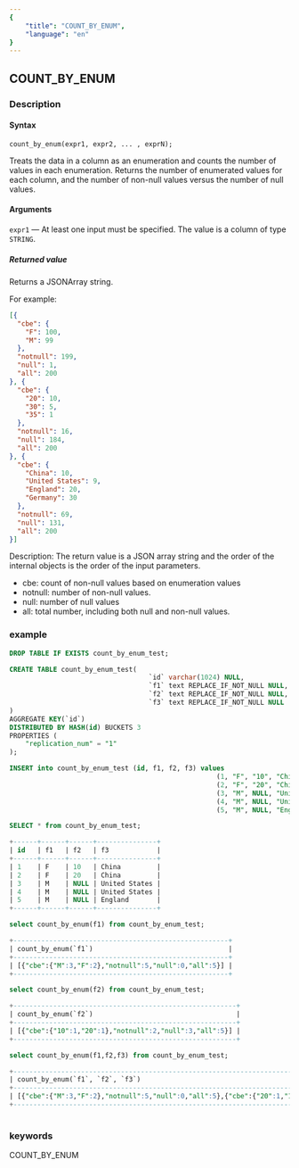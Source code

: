 ```yaml
---
{
    "title": "COUNT_BY_ENUM",
    "language": "en"
}
---
```


<!-- 
Licensed to the Apache Software Foundation (ASF) under one
or more contributor license agreements.  See the NOTICE file
distributed with this work for additional information
regarding copyright ownership.  The ASF licenses this file
to you under the Apache License, Version 2.0 (the
"License"); you may not use this file except in compliance
with the License.  You may obtain a copy of the License at

  http://www.apache.org/licenses/LICENSE-2.0

Unless required by applicable law or agreed to in writing,
software distributed under the License is distributed on an
"AS IS" BASIS, WITHOUT WARRANTIES OR CONDITIONS OF ANY
KIND, either express or implied.  See the License for the
specific language governing permissions and limitations
under the License.
-->

## COUNT_BY_ENUM 

### Description
#### Syntax

`count_by_enum(expr1, expr2, ... , exprN);`

Treats the data in a column as an enumeration and counts the number of values in each enumeration. Returns the number of enumerated values for each column, and the number of non-null values versus the number of null values.

#### Arguments

`expr1` — At least one input must be specified. The value is a column of type `STRING`.

##### Returned value

Returns a JSONArray string.

For example:
```json
[{
  "cbe": {
    "F": 100,
    "M": 99
  },
  "notnull": 199,
  "null": 1,
  "all": 200
}, {
  "cbe": {
    "20": 10,
    "30": 5,
    "35": 1
  },
  "notnull": 16,
  "null": 184,
  "all": 200
}, {
  "cbe": {
    "China": 10,
    "United States": 9,
    "England": 20,
    "Germany": 30
  },
  "notnull": 69,
  "null": 131,
  "all": 200
}]
```
Description: The return value is a JSON array string and the order of the internal objects is the order of the input parameters.
* cbe: count of non-null values based on enumeration values
* notnull: number of non-null values.
* null: number of null values
* all: total number, including both null and non-null values.


### example

```sql
DROP TABLE IF EXISTS count_by_enum_test;

CREATE TABLE count_by_enum_test(
                                   `id` varchar(1024) NULL,
                                   `f1` text REPLACE_IF_NOT_NULL NULL,
                                   `f2` text REPLACE_IF_NOT_NULL NULL,
                                   `f3` text REPLACE_IF_NOT_NULL NULL
)
AGGREGATE KEY(`id`)
DISTRIBUTED BY HASH(id) BUCKETS 3 
PROPERTIES ( 
    "replication_num" = "1"
);

INSERT into count_by_enum_test (id, f1, f2, f3) values
                                                    (1, "F", "10", "China"),
                                                    (2, "F", "20", "China"),
                                                    (3, "M", NULL, "United States"),
                                                    (4, "M", NULL, "United States"),
                                                    (5, "M", NULL, "England");

SELECT * from count_by_enum_test;

+------+------+------+---------------+
| id   | f1   | f2   | f3            |
+------+------+------+---------------+
| 1    | F    | 10   | China         |
| 2    | F    | 20   | China         |
| 3    | M    | NULL | United States |
| 4    | M    | NULL | United States |
| 5    | M    | NULL | England       |
+------+------+------+---------------+

select count_by_enum(f1) from count_by_enum_test;

+------------------------------------------------------+
| count_by_enum(`f1`)                                  |
+------------------------------------------------------+
| [{"cbe":{"M":3,"F":2},"notnull":5,"null":0,"all":5}] |
+------------------------------------------------------+

select count_by_enum(f2) from count_by_enum_test;

+--------------------------------------------------------+
| count_by_enum(`f2`)                                    |
+--------------------------------------------------------+
| [{"cbe":{"10":1,"20":1},"notnull":2,"null":3,"all":5}] |
+--------------------------------------------------------+

select count_by_enum(f1,f2,f3) from count_by_enum_test;

+------------------------------------------------------------------------------------------------------------------------------------------------------------------------------------------+
| count_by_enum(`f1`, `f2`, `f3`)                                                                                                                                                          |
+------------------------------------------------------------------------------------------------------------------------------------------------------------------------------------------+
| [{"cbe":{"M":3,"F":2},"notnull":5,"null":0,"all":5},{"cbe":{"20":1,"10":1},"notnull":2,"null":3,"all":5},{"cbe":{"England":1,"United States":2,"China":2},"notnull":5,"null":0,"all":5}] |
+------------------------------------------------------------------------------------------------------------------------------------------------------------------------------------------+
    
```

### keywords

COUNT_BY_ENUM
